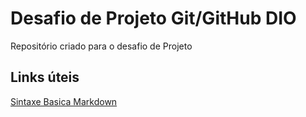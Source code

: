 # Desafio de Projeto Git/GitHub DIO
Repositório criado para o desafio de Projeto

## Links úteis
[Sintaxe Basica Markdown](http://www.markdownguide.org/basic-syntax/)
